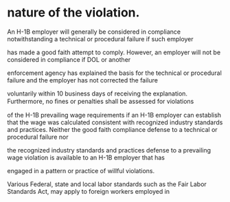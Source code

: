 # nature of the violation.

An H-1B employer will generally be considered in compliance notwithstanding a technical or procedural failure if such employer

has made a good faith attempt to comply. However, an employer will not be considered in compliance if DOL or another

enforcement agency has explained the basis for the technical or procedural failure and the employer has not corrected the failure

voluntarily within 10 business days of receiving the explanation. Furthermore, no ﬁnes or penalties shall be assessed for violations

of the H-1B prevailing wage requirements if an H-1B employer can establish that the wage was calculated consistent with recognized industry standards and practices. Neither the good faith compliance defense to a technical or procedural failure nor

the recognized industry standards and practices defense to a prevailing wage violation is available to an H-1B employer that has

engaged in a pattern or practice of willful violations.

Various Federal, state and local labor standards such as the Fair Labor Standards Act, may apply to foreign workers employed in